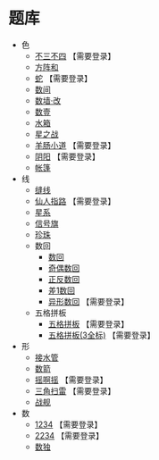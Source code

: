 # 题库
- 色
  - [不三不四](http://www.sudokufans.org.cn/lx/n3.index.php?w=10) 【需要登录】
  - [方阵和](https://cn.puzzle-kakurasu.com/)
  - [蛇](http://www.sudokufans.org.cn/lx/she.index.php?w=10) 【需要登录】
  - [数间](https://cn.puzzle-heyawake.com/)
  - [数墙‧改](https://cn.puzzle-tapa.com/)
  - [数壹](数壹.md)
  - [水箱](https://cn.puzzle-aquarium.com/)
  - [星之战](https://cn.puzzle-star-battle.com/)
  - [羊肠小道](http://www.sudokufans.org.cn/lx/sho.index.php?w=10) 【需要登录】
  - [阴阳](http://www.sudokufans.org.cn/lx/yy.index.php?w=10) 【需要登录】
  - [帐篷](帐篷.md)
- 线
  - [缝线](https://cn.puzzle-stitches.com/)
  - [仙人指路](http://www.sudokufans.org.cn/lx/xrzl.index.php?w=10) 【需要登录】
  - [星系](https://cn.puzzle-galaxies.com/)
  - [信号旗](https://cn.puzzle-shingoki.com/)
  - [珍珠](珍珠.md)
  - 数回
      - [数回](数回.md)
      - [奇偶数回](奇偶数回.md)
      - [正反数回](正反数回.md)
      - [差1数回](差1数回.md)
      - [异形数回](http://www.sudokufans.org.cn/lx/loom.index.php?w=16&h=10) 【需要登录】
  - 五格拼板
    - [五格拼板](http://www.sudokufans.org.cn/lx/g5.index.php?w=10) 【需要登录】
    - [五格拼板(3全标)](http://www.sudokufans.org.cn/lx/g3.index.php?w=10) 【需要登录】
- 形
  - [接水管](https://cn.puzzle-pipes.com/)
  - [数箭](数箭.md)
  - [摇啊摇](http://www.sudokufans.org.cn/lx/yay.index.php?w=10) 【需要登录】
  - [三角扫雷](http://www.sudokufans.org.cn/lx/ms.index.php?w=6) 【需要登录】
  - [战舰](https://cn.puzzle-battleships.com/)
- 数
  - [1234](http://www.sudokufans.org.cn/lx/game.index.php?type=1234) 【需要登录】
  - [2234](http://www.sudokufans.org.cn/lx/game.index.php?type=2234) 【需要登录】
  - [数独](https://github.com/zhugelianglongming/sudoku/blob/main/SUMMARY.md)

